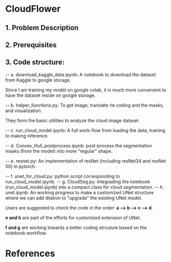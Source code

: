 # CloudFlower

## 1. Problem Description

## 2. Prerequisites

## 3. Code structure: 
-- a. download_kaggle_data.ipynb: A notebook to download the dataset from Kaggle to google storage. 
  
  Since I am training my model on google colab, it is much more convenient to have the dataset reside on google storage.

-- b. helper_functions.py: To get image, translate rle coding and the masks, and visualization. 

They form the basic utilities to analyze the cloud image dataset. 

-- c. run_cloud_model.ipynb: A full work-flow from loading the data, training to making inference.

-- d. Convex_Hull_postprocess.ipynb: post-process the segmentation masks (from the model) into more 
"regular" shape. 

-- e. resnet.py: An implementation of resNet (including resNet34 and resNet 50) in pytorch. 

-- f. unet_for_cloud.py: python script corresponding to run_cloud_model.ipynb. 
-- g. CloudSeg.py: Integrading the notebook (run_cloud_model.ipynb) into a compact class for cloud 
segmentation. 
-- h. unet.ipynb: An working progress to make a customized UNet structure where we can add dilation
to "upgrade" the existing UNet model. 

Users are suggested to check the code in the order: **a --> b --> c --> d**. 

**e and h** are part of the efforts for customized extension of UNet. 

**f and g** are working towards a better coding strcuture based on the notebook workflow.

# References
